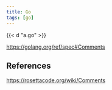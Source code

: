```yaml
---
title: Go
tags: [go]
---
```


{{< d "a.go" >}}

<https://golang.org/ref/spec#Comments>

## References

<https://rosettacode.org/wiki/Comments>
